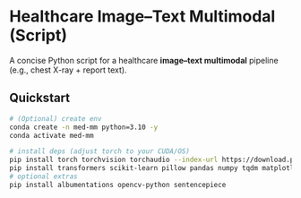 # Healthcare Image–Text Multimodal (Script)

A concise Python script for a healthcare **image–text multimodal** pipeline (e.g., chest X-ray + report text). 

## Quickstart

```bash
# (Optional) create env
conda create -n med-mm python=3.10 -y
conda activate med-mm

# install deps (adjust torch to your CUDA/OS)
pip install torch torchvision torchaudio --index-url https://download.pytorch.org/whl/cu121
pip install transformers scikit-learn pillow pandas numpy tqdm matplotlib
# optional extras
pip install albumentations opencv-python sentencepiece
